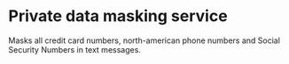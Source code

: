 # Private data masking service

Masks all credit card numbers, north-american phone numbers and Social Security Numbers in text messages.
